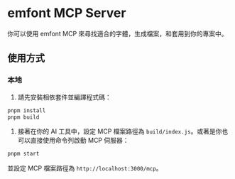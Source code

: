 # emfont MCP Server

你可以使用 emfont MCP 來尋找適合的字體，生成檔案，和套用到你的專案中。

## 使用方式

### 本地

1. 請先安裝相依套件並編譯程式碼：

```bash
pnpm install
pnpm build
```

1. 接著在你的 AI 工具中，設定 MCP 檔案路徑為 `build/index.js`。或著是你也可以直接使用命令列啟動 MCP 伺服器：

```bash
pnpm start
```

並設定 MCP 檔案路徑為 `http://localhost:3000/mcp`。